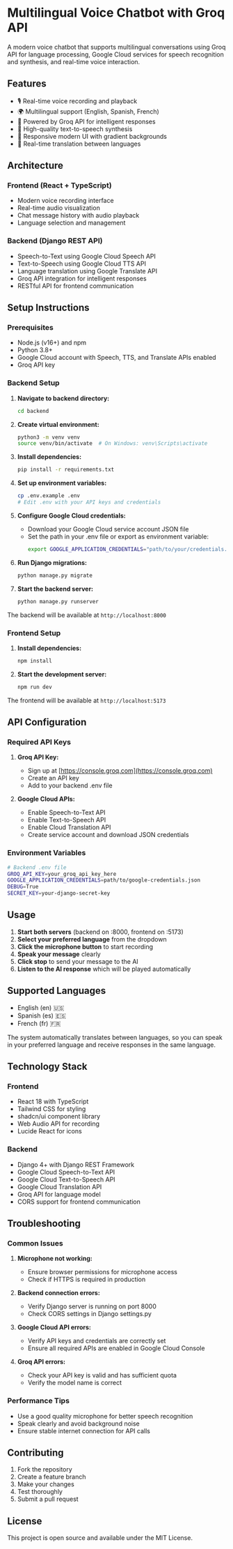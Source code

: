 
# Multilingual Voice Chatbot with Groq API

A modern voice chatbot that supports multilingual conversations using Groq API for language processing, Google Cloud services for speech recognition and synthesis, and real-time voice interaction.

## Features

- 🎙️ Real-time voice recording and playback
- 🌍 Multilingual support (English, Spanish, French)
- 🤖 Powered by Groq API for intelligent responses
- 🎵 High-quality text-to-speech synthesis
- 📱 Responsive modern UI with gradient backgrounds
- 🔄 Real-time translation between languages

## Architecture

### Frontend (React + TypeScript)
- Modern voice recording interface
- Real-time audio visualization
- Chat message history with audio playback
- Language selection and management

### Backend (Django REST API)
- Speech-to-Text using Google Cloud Speech API
- Text-to-Speech using Google Cloud TTS API
- Language translation using Google Translate API
- Groq API integration for intelligent responses
- RESTful API for frontend communication

## Setup Instructions

### Prerequisites
- Node.js (v16+) and npm
- Python 3.8+
- Google Cloud account with Speech, TTS, and Translate APIs enabled
- Groq API key

### Backend Setup

1. **Navigate to backend directory:**
   ```bash
   cd backend
   ```

2. **Create virtual environment:**
   ```bash
   python3 -m venv venv
   source venv/bin/activate  # On Windows: venv\Scripts\activate
   ```

3. **Install dependencies:**
   ```bash
   pip install -r requirements.txt
   ```

4. **Set up environment variables:**
   ```bash
   cp .env.example .env
   # Edit .env with your API keys and credentials
   ```

5. **Configure Google Cloud credentials:**
   - Download your Google Cloud service account JSON file
   - Set the path in your .env file or export as environment variable:
     ```bash
     export GOOGLE_APPLICATION_CREDENTIALS="path/to/your/credentials.json"
     ```

6. **Run Django migrations:**
   ```bash
   python manage.py migrate
   ```

7. **Start the backend server:**
   ```bash
   python manage.py runserver
   ```

The backend will be available at `http://localhost:8000`

### Frontend Setup

1. **Install dependencies:**
   ```bash
   npm install
   ```

2. **Start the development server:**
   ```bash
   npm run dev
   ```

The frontend will be available at `http://localhost:5173`

## API Configuration

### Required API Keys

1. **Groq API Key:**
   - Sign up at [https://console.groq.com](https://console.groq.com)
   - Create an API key
   - Add to your backend .env file

2. **Google Cloud APIs:**
   - Enable Speech-to-Text API
   - Enable Text-to-Speech API  
   - Enable Cloud Translation API
   - Create service account and download JSON credentials

### Environment Variables

```bash
# Backend .env file
GROQ_API_KEY=your_groq_api_key_here
GOOGLE_APPLICATION_CREDENTIALS=path/to/google-credentials.json
DEBUG=True
SECRET_KEY=your-django-secret-key
```

## Usage

1. **Start both servers** (backend on :8000, frontend on :5173)
2. **Select your preferred language** from the dropdown
3. **Click the microphone button** to start recording
4. **Speak your message** clearly
5. **Click stop** to send your message to the AI
6. **Listen to the AI response** which will be played automatically

## Supported Languages

- English (en) 🇺🇸
- Spanish (es) 🇪🇸  
- French (fr) 🇫🇷

The system automatically translates between languages, so you can speak in your preferred language and receive responses in the same language.

## Technology Stack

### Frontend
- React 18 with TypeScript
- Tailwind CSS for styling
- shadcn/ui component library
- Web Audio API for recording
- Lucide React for icons

### Backend
- Django 4+ with Django REST Framework
- Google Cloud Speech-to-Text API
- Google Cloud Text-to-Speech API
- Google Cloud Translation API
- Groq API for language model
- CORS support for frontend communication

## Troubleshooting

### Common Issues

1. **Microphone not working:**
   - Ensure browser permissions for microphone access
   - Check if HTTPS is required in production

2. **Backend connection errors:**
   - Verify Django server is running on port 8000
   - Check CORS settings in Django settings.py

3. **Google Cloud API errors:**
   - Verify API keys and credentials are correctly set
   - Ensure all required APIs are enabled in Google Cloud Console

4. **Groq API errors:**
   - Check your API key is valid and has sufficient quota
   - Verify the model name is correct

### Performance Tips

- Use a good quality microphone for better speech recognition
- Speak clearly and avoid background noise
- Ensure stable internet connection for API calls

## Contributing

1. Fork the repository
2. Create a feature branch
3. Make your changes
4. Test thoroughly
5. Submit a pull request

## License

This project is open source and available under the MIT License.
